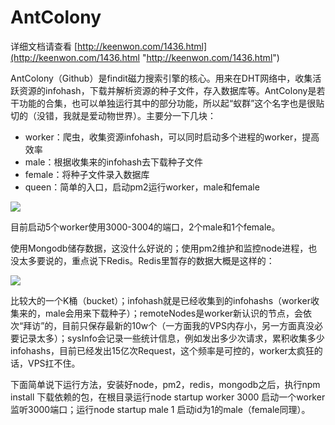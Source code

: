 # AntColony #

详细文档请查看 [http://keenwon.com/1436.html](http://keenwon.com/1436.html "http://keenwon.com/1436.html")  
  
AntColony（Github）是findit磁力搜索引擎的核心。用来在DHT网络中，收集活跃资源的infohash，下载并解析资源的种子文件，存入数据库等。AntColony是若干功能的合集，也可以单独运行其中的部分功能，所以起“蚁群”这个名字也是很贴切的（没错，我就是爱动物世界）。主要分一下几块：  
- worker：爬虫，收集资源infohash，可以同时启动多个进程的worker，提高效率  
- male：根据收集来的infohash去下载种子文件
- female：将种子文件录入数据库
- queen：简单的入口，启动pm2运行worker，male和female

![](http://img.keenwon.com/2015/03/20150305144005_68120.png)


目前启动5个worker使用3000-3004的端口，2个male和1个female。  

使用Mongodb储存数据，这没什么好说的；使用pm2维护和监控node进程，也没太多要说的，重点说下Redis。Redis里暂存的数据大概是这样的：  

![](http://img.keenwon.com/2015/03/20150305144626_49722.png)

比较大的一个K桶（bucket）；infohash就是已经收集到的infohashs（worker收集来的，male会用来下载种子）；remoteNodes是worker新认识的节点，会依次“拜访”的，目前只保存最新的10w个（一方面我的VPS内存小，另一方面真没必要记录太多）；sysInfo会记录一些统计信息，例如发出多少次请求，累积收集多少infohashs，目前已经发出15亿次Request，这个频率是可控的，worker太疯狂的话，VPS扛不住。

下面简单说下运行方法，安装好node，pm2，redis，mongodb之后，执行npm install 下载依赖的包，在根目录运行node startup worker 3000 启动一个worker监听3000端口；运行node startup male 1 启动id为1的male（female同理）。